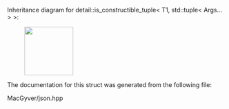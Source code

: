 <div id="structdetail_1_1is__constructible__tuple_3_01_t1_00_01std_1_1tuple_3_01_args_8_8_8_01_4_01_4">

</div>

<span id="structdetail_1_1is__constructible__tuple_3_01_t1_00_01std_1_1tuple_3_01_args_8_8_8_01_4_01_4"
label="structdetail_1_1is__constructible__tuple_3_01_t1_00_01std_1_1tuple_3_01_args_8_8_8_01_4_01_4"></span>
Inheritance diagram for detail::is_constructible_tuple$<$ T1,
std::tuple$<$ Args... $>$ $>$:

<figure>
<div class="center">
<img
src="structdetail_1_1is__constructible__tuple_3_01_t1_00_01std_1_1tuple_3_01_args_8_8_8_01_4_01_4"
style="height:3cm" />
</div>
</figure>

The documentation for this struct was generated from the following file:

<div class="DoxyCompactItemize">

MacGyver/json.hpp

</div>
